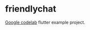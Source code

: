 # friendlychat

[Google codelab](https://codelabs.developers.google.com/codelabs/flutter/#2) flutter example project.
